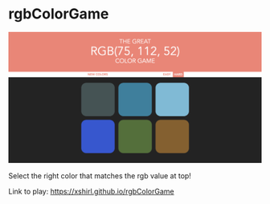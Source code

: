 # rgbColorGame

![Pic](./rgbColorGame.png)

Select the right color that matches the rgb value at top!

Link to play: https://xshirl.github.io/rgbColorGame
